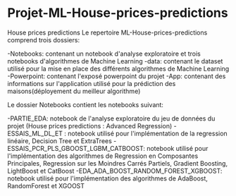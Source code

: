 # Projet-ML-House-prices-predictions
House prices predictions
Le repertoire ML-House-prices-predictions comprend trois dossiers:

-Notebooks: contenant un notebook d'analyse exploratoire et trois notebooks d'algorithmes de Machine Learning
-data: contenant le dataset utilisé pour la mise en place des différents algorithmes de Machine Learning
-Powerpoint: contenant l'exposé powerpoint du projet 
-App: contenant des informations sur l'application utilisé pour la prédiction des maisons(déployement du meilleur algorithme)

Le dossier Notebooks contient les notebooks suivant:

-PARTIE_EDA: notebook de l'analyse exploratoire du jeu de données du projet (House prices predictions : Advanced Regression)
-ESSAIS_ML_DL_ET : notebook utilisé pour l'implémentation de la regression linéaire, Decision Tree et ExtraTrees
-ESSAIS_PCR_PLS_GBOOST_LGBM_CATBOOST: notebook utilisé pour l'implémentation des algorithmes de Regression en Composantes Principales,
Regression sur les Moindres Carrés Partiels, Gradient Boosting, LightBoost et CatBoost
-EDA_ADA_BOOST_RANDOM_FOREST_XGBOOST: notebook utilisé pour l'implémentation des algorithmes de AdaBoost, RandomForest et XGOOST

